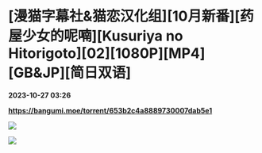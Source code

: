# [漫猫字幕社&猫恋汉化组][10月新番][药屋少女的呢喃][Kusuriya no Hitorigoto][02][1080P][MP4][GB&JP][简日双语]

**2023-10-27 03:26**

**https://bangumi.moe/torrent/653b2c4a8889730007dab5e1**

![](https://ptpimg.me/c8v0pa.jpg)

![](https://i.loli.net/2021/03/19/Cp1BvFYEu5wVzkK.jpg)
